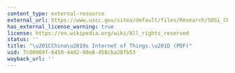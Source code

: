 ```yaml
---
content_type: external-resource
external_url: https://www.uscc.gov/sites/default/files/Research/SOSi_China%27s%20Internet%20of%20Things.pdf
has_external_license_warning: true
license: https://en.wikipedia.org/wiki/All_rights_reserved
status: ''
title: "\u201CChina\u2019s Internet of Things.\u201D (PDF)"
uid: 7c00069f-6450-44d2-90e8-458cba28fb53
wayback_url: ''
---
```

